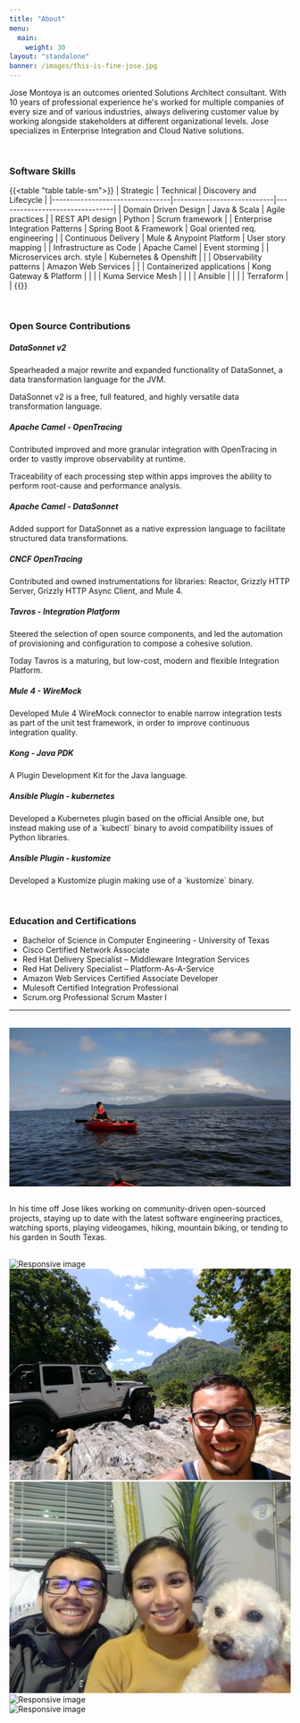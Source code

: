 ```yaml
---
title: "About"
menu:
  main:
    weight: 30
layout: "standalone"
banner: /images/this-is-fine-jose.jpg
---
```


Jose Montoya is an outcomes oriented Solutions Architect consultant. With 10 years of professional experience he's worked for multiple companies of every size and of various industries, always delivering customer value by working alongside stakeholders at different organizational levels. Jose specializes in Enterprise Integration and Cloud Native solutions.

<br/>

### **Software Skills**

{{<table "table table-sm">}}
| Strategic                       | Technical                  | Discovery and Lifecycle        |
|---------------------------------|----------------------------|--------------------------------|
| Domain Driven Design            | Java & Scala               | Agile practices                |
| REST API design                 | Python                     | Scrum framework                |
| Enterprise Integration Patterns | Spring Boot & Framework    | Goal oriented req. engineering |
| Continuous Delivery             | Mule & Anypoint Platform   | User story mapping             |
| Infrastructure as Code          | Apache Camel               | Event storming                 |
| Microservices arch. style       | Kubernetes & Openshift     |                                |
| Observability patterns          | Amazon Web Services        |                                |
| Containerized applications      | Kong Gateway & Platform    |                                |
|                                 | Kuma Service Mesh          |                                |
|                                 | Ansible                    |                                |
|                                 | Terraform                  |                                |
{{</table>}}

<br/>

### **Open Source Contributions**

<div class="row">
<div class="card col-md-4">
  <div class="card-body">
    <h5 class="card-title mb-3 fw-bolder">DataSonnet v2</h5>
    <p class="card-text">Spearheaded a major rewrite and expanded functionality of DataSonnet, a data transformation language for the JVM.</p>
    <p class="card-text">DataSonnet v2 is a free, full featured, and highly versatile data transformation language.</p>
  </div>
</div>
<div class="card col-md-4">
  <div class="card-body">
    <h5 class="card-title mb-3 fw-bolder">Apache Camel - OpenTracing</h5>
    <p class="card-text">Contributed improved and more granular integration with OpenTracing in order to vastly improve observability at runtime.</p>
    <p class="card-text">Traceability of each processing step within apps improves the ability to perform root-cause and performance analysis.</p>
  </div>
</div>
<div class="card col-md-4">
  <div class="card-body">
    <h5 class="card-title mb-3 fw-bolder">Apache Camel - DataSonnet</h5>
    <p class="card-text">Added support for DataSonnet as a native expression language to facilitate structured data transformations.</p>
  </div>
</div>
<div class="card col-md-4">
  <div class="card-body">
    <h5 class="card-title mb-3 fw-bolder">CNCF OpenTracing</h5>
    <p class="card-text">Contributed and owned instrumentations for libraries: Reactor, Grizzly HTTP Server, Grizzly HTTP Async Client, and Mule 4.</p>
  </div>
</div>
<div class="card col-md-4">
  <div class="card-body">
    <h5 class="card-title mb-3 fw-bolder">Tavros - Integration Platform</h5>
    <p class="card-text">Steered the selection of open source components, and led the automation of provisioning and configuration to compose a cohesive solution.</p>
    <p class="card-text">Today Tavros is a maturing, but low-cost, modern and flexible Integration Platform.</p>
  </div>
</div>
<div class="card col-md-4">
  <div class="card-body">
    <h5 class="card-title mb-3 fw-bolder">Mule 4 - WireMock</h5>
    <p class="card-text">Developed Mule 4 WireMock connector to enable narrow integration tests as part of the unit test framework, in order to improve continuous integration quality.</p>
  </div>
</div>
<div class="card col-md-4">
  <div class="card-body">
    <h5 class="card-title mb-3 fw-bolder">Kong - Java PDK</h5>
    <p class="card-text">A Plugin Development Kit for the Java language.</p>
  </div>
</div>
<div class="card col-md-4">
  <div class="card-body">
    <h5 class="card-title mb-3 fw-bolder">Ansible Plugin - kubernetes</h5>
    <p class="card-text">Developed a Kubernetes plugin based on the official Ansible one, but instead making use of a `kubectl` binary to avoid compatibility issues of Python libraries.</p>
  </div>
</div>
<div class="card col-md-4">
  <div class="card-body">
    <h5 class="card-title mb-3 fw-bolder">Ansible Plugin - kustomize</h5>
    <p class="card-text">Developed a Kustomize plugin making use of a `kustomize` binary.</p>
  </div>
</div>
</div>

<br/>

### **Education and Certifications**
* Bachelor of Science in Computer Engineering - University of Texas
* Cisco Certified Network Associate
* Red Hat Delivery Specialist – Middleware Integration Services
* Red Hat Delivery Specialist – Platform-As-A-Service
* Amazon Web Services Certified Associate Developer
* Mulesoft Certified Integration Professional
* Scrum.org Professional Scrum Master I


---

<br/>

<img class="mb-3 m-auto rounded img-fluid" alt="Responsive image" style="display:block;" src="/images/cocibolca.jpg"/>

<br/>

In his time off Jose likes working on community-driven open-sourced projects, staying up to date with the latest software engineering practices, watching sports, playing videogames, hiking, mountain biking, or tending to his garden in South Texas.

<br/>

<div class="row align-items-center">
  <div class="col-md-4"><img class="rounded img-fluid" alt="Responsive image" src="/images/biking.jpg"/></div>
  <div class="col-md-4"><img class="rounded img-fluid" alt="Responsive image" src="/images/sultana.jpg"/></div>
  <div class="col-md-4"><img class="rounded img-fluid" alt="Responsive image" src="/images/fam.jpg"/></div>
</div>

<div class="row mt-4 align-items-center">
  <div class="col-md-4"><img class="rounded img-fluid" alt="Responsive image" src="/images/lost-maples.jpg"/></div>
  <div class="col-md-4"><img class="rounded img-fluid" alt="Responsive image" src="/images/waterfall.jpg"/></div>
</div>
